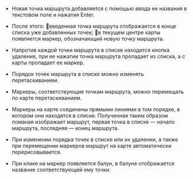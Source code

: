 + Новая точка маршрута добавляется с помощью ввода ее названия в текстовом поле и нажатия Enter.

+ После этого:
  введенная точка маршрута отображается в конце списка уже добавленных точек;
  в текущем центре карты появляется маркер, обозначающий новую точку маршрута.

+ Напротив каждой точки маршрута в списке находится кнопка удаления, при ее нажатии точка маршрута пропадает из списка, а с карты пропадает ее маркер.

+ Порядок точек маршрута в списке можно изменять перетаскиванием.

+ Маркеры, соответствующие точкам маршрута, можно перемещать по карте перетаскиванием.

+ Маркеры на карте соединены прямыми линиями в том порядке, в котором они находятся в списке. Полученная таким образом ломаная изображает маршрут, первая точка в списке — начало маршрута, последняя — конец маршрута.

+ При изменении порядка точек в списке или их удалении, а также при перемещении маркеров маршрут на карте автоматически перерисовывается.

+ При клике на маркер появляется балун, в балуне отображается название соответствующей ему точки.
